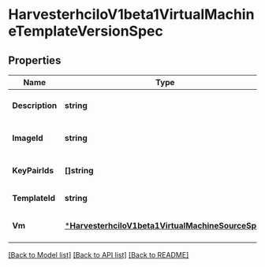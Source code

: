 # HarvesterhciIoV1beta1VirtualMachineTemplateVersionSpec

## Properties
Name | Type | Description | Notes
------------ | ------------- | ------------- | -------------
**Description** | **string** |  | [optional] [default to null]
**ImageId** | **string** |  | [optional] [default to null]
**KeyPairIds** | **[]string** |  | [optional] [default to null]
**TemplateId** | **string** |  | [default to null]
**Vm** | [***HarvesterhciIoV1beta1VirtualMachineSourceSpec**](harvesterhci.io.v1beta1.VirtualMachineSourceSpec.md) |  | [optional] [default to null]

[[Back to Model list]](../README.md#documentation-for-models) [[Back to API list]](../README.md#documentation-for-api-endpoints) [[Back to README]](../README.md)



